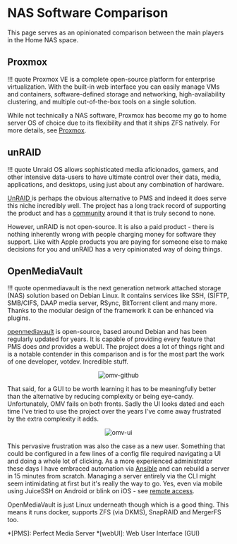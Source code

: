 # NAS Software Comparison

This page serves as an opinionated comparison between the main players in the Home NAS space.

## Proxmox

!!! quote
    Proxmox VE is a complete open-source platform for enterprise virtualization. With the built-in web interface you can easily manage VMs and containers, software-defined storage and networking, high-availability clustering, and multiple out-of-the-box tools on a single solution.
  
While not technically a NAS software, Proxmox has become my go to home server OS of choice due to its flexibility and that it ships ZFS natively. For more details, see [Proxmox](../tech-stack/proxmox.md).

## unRAID

!!! quote
    Unraid OS allows sophisticated media aficionados, gamers, and other intensive data-users to have ultimate control over their data, media, applications, and desktops, using just about any combination of hardware.

[UnRAID ](https://unraid.net/) is perhaps the obvious alternative to PMS and indeed it does serve this niche incredibly well. The project has a long track record of supporting the product and has a [community](https://unraid.net/community) around it that is truly second to none.

However, unRAID is not open-source. It is also a paid product - there is nothing inherently wrong with people charging money for software they support. Like with Apple products you are paying for someone else to make decisions for you and unRAID has a very opinionated way of doing things.

## OpenMediaVault

!!! quote
    openmediavault is the next generation network attached storage (NAS) solution based on Debian Linux. It contains services like SSH, (S)FTP, SMB/CIFS, DAAP media server, RSync, BitTorrent client and many more. Thanks to the modular design of the framework it can be enhanced via plugins.

[openmediavault](https://www.openmediavault.org/) is open-source, based around Debian and has been regularly updated for years. It is capable of providing every feature that PMS does *and* provides a webUI. The project does a lot of things right and is a notable contender in this comparison and is for the most part the work of one developer, votdev. Incredible stuff.

<p align="center">
<img alt="omv-github" src="../../images/omv-github.png">
</p>

That said, for a GUI to be worth learning it has to be meaningfully better than the alternative by reducing complexity or being eye-candy. Unfortunately, OMV fails on both fronts. Sadly the UI looks dated and each time I've tried to use the project over the years I've come away frustrated by the extra complexity it adds. 

<p align="center">
<img alt="omv-ui" src="../../images/omv-ui.png">
</p>

This pervasive frustration was also the case as a new user. Something that could be configured in a few lines of a config file required navigating a UI and doing a whole lot of clicking. As a more experienced administrator these days I have embraced automation via [Ansible](../concepts/infraascode.md#ansible) and can rebuild a server in 15 minutes from scratch. Managing a server entirely via the CLI might seem intimidating at first but it's really the way to go. Yes, even via mobile using JuiceSSH on Android or blink on iOS - see [remote access](../remote-access/index.md).

OpenMediaVault is just Linux underneath though which is a good thing. This means it runs docker, supports ZFS (via DKMS), SnapRAID and MergerFS too. 

*[PMS]: Perfect Media Server
*[webUI]: Web User Interface (GUI)